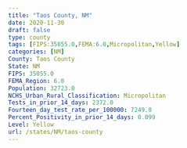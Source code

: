 ```yaml
---
title: "Taos County, NM"
date: 2020-11-30
draft: false
type: county
tags: [FIPS:35055.0,FEMA:6.0,Micropolitan,Yellow]
categories: [NM]
County: Taos County
State: NM
FIPS: 35055.0
FEMA_Region: 6.0
Population: 32723.0
NCHS_Urban_Rural_Classification: Micropolitan
Tests_in_prior_14_days: 2372.0
Fourteen_day_test_rate_per_100000: 7249.0
Percent_Positivity_in_prior_14_days: 0.099
Level: Yellow
url: /states/NM/taos-county
---
```



